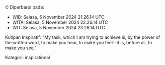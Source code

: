 ⏰ Diperbarui pada:
- WIB: Selasa, 5 November 2024 21.26.14 UTC
- WITA: Selasa, 5 November 2024 22.26.14 UTC
- WIT: Selasa, 5 November 2024 23.26.14 UTC

Kutipan Inspiratif:
"My task, which I am trying to achieve is, by the power of the written word, to make you hear, to make you feel--it is, before all, to make you see."


Kategori: inspirational

